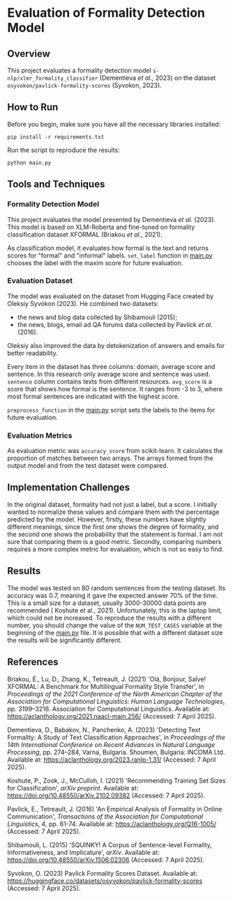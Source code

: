 # Evaluation of Formality Detection Model

## Overview

This project evaluates a formality detection model `s-nlp/xlmr_formality_classifier` (Dementieva _et al._, 2023) on the
dataset `osyvokon/pavlick-formality-scores` (Syvokon, 2023).

## How to Run

Before you begin, make sure you have all the necessary libraries installed:

```
pip install -r requirements.txt
```
Run the script to reproduce the results:

```
python main.py
```

## Tools and Techniques

### Formality Detection Model

This project evaluates the model presented by Dementieva _et al._ (2023). This model is based on XLM-Roberta and
fine-tuned on formality classification dataset XFORMAL (Briakou _et al._, 2021).

As classification model, it evaluates how formal is the text and returns scores for "formal" and "informal"
labels. `set_label` function in [main.py](main.py) chooses the label with the maxim score for future evaluation.

### Evaluation Dataset

The model was evaluated on the dataset from Hugging Face created by Oleksiy Syvokon (2023). He combined two datasets:

- the news and blog data collected by Shibamouli (2015);
- the news, blogs, email ad QA forums data collected by Pavlick _et al._ (2016).

Oleksiy also improved the data by detokenization of answers and emails for better readability.

Every item in the dataset has three columns: domain, average score and sentence. In this research only average score and
sentence was used.
`sentence` column contains texts from different resources. `avg_score` is a score that shows how formal is the sentence.
It ranges from -3 to 3, where most formal sentences are indicated with the highest score.

`preprocess_function` in the [main.py](main.py) script sets the labels to the items for future evaluation.

### Evaluation Metrics

As evaluation metric was `accuracy_score` from scikit-learn. It calculates the proportion of matches between two arrays.
The arrays formed from the output model and from the test dataset were compared.

## Implementation Challenges

In the original dataset, formality had not just a label, but a score. I initially wanted to normalize these values ​​and
compare them with the percentage predicted by the model. However, firstly, these numbers have slightly different
meanings, since the first one shows the degree of formality, and the second one shows the probability that the statement
is formal. I am not sure that comparing them is a good metric. Secondly, comparing numbers requires a more complex
metric for evaluation, which is not so easy to find.

## Results

The model was tested on 80 random sentences from the testing dataset. Its accuracy was 0.7, meaning it gave the
expected answer 70% of the time. This is a small size for a dataset, usually 3000-30000 data points are recommended (
Koshute et al., 2021). Unfortunately, this is the laptop limit, which could not be increased. To reproduce the results
with a different number, you should change the value of the `NUM_TEST_CASES` variable at the beginning of
the [main.py](main.py) file. It is possible that with a different dataset size the results will be significantly
different.

## References

Briakou, E., Lu, D., Zhang, K., Tetreault, J. (2021) 'Olá, Bonjour, Salve! XFORMAL: A Benchmark for Multilingual
Formality Style Transfer', in _Proceedings of the 2021 Conference of the North American Chapter of the Association for
Computational Linguistics: Human Language Technologies_, pp. 3199–3216. Association for Computational
Linguistics. Available at: https://aclanthology.org/2021.naacl-main.256/ (Accessed: 7 April 2025).

Dementieva, D., Babakov, N., Panchenko, A. (2023) 'Detecting Text Formality: A Study of Text
Classification Approaches', in _Proceedings of the 14th International Conference on Recent Advances in Natural Language
Processing_, pp. 274–284, Varna, Bulgaria. Shoumen, Bulgaria: INCOMA Ltd. Available
at: https://aclanthology.org/2023.ranlp-1.31/ (Accessed: 7 April 2025).

Koshute, P., Zook, J., McCulloh, I. (2021) 'Recommending Training Set Sizes for Classification', _arXiv preprint_.
Available at: https://doi.org/10.48550/arXiv.2102.09382 (Accessed: 7 April 2025).

Pavlick, E., Tetreault, J. (2016) 'An Empirical Analysis of Formality in Online Communication', _Transactions of the
Association for Computational Linguistics_, 4, pp. 61-74. Available at: https://aclanthology.org/Q16-1005/ (Accessed: 7
April 2025).

Shibamouli, L. (2015) 'SQUINKY! A Corpus of Sentence-level Formality, Informativeness, and Implicature', _arXiv_.
Available at: https://doi.org/10.48550/arXiv.1506.02306 (Accessed: 7 April 2025).

Syvokon, O. (2023) Pavlick Formality Scores Dataset. Available
at: https://huggingface.co/datasets/osyvokon/pavlick-formality-scores (Accessed: 7 April 2025).